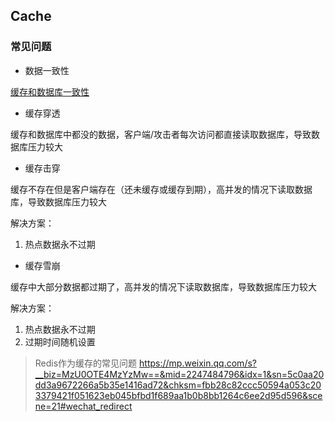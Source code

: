 Cache
-

### 常见问题

- 数据一致性

[缓存和数据库一致性](http://www.cnblogs.com/rjzheng/p/9041659.html)

- 缓存穿透

缓存和数据库中都没的数据，客户端/攻击者每次访问都直接读取数据库，导致数据库压力较大

- 缓存击穿

缓存不存在但是客户端存在（还未缓存或缓存到期），高并发的情况下读取数据库，导致数据库压力较大

解决方案：

1. 热点数据永不过期

- 缓存雪崩

缓存中大部分数据都过期了，高并发的情况下读取数据库，导致数据库压力较大

解决方案：

1. 热点数据永不过期
2. 过期时间随机设置

> Redis作为缓存的常见问题 https://mp.weixin.qq.com/s?__biz=MzU0OTE4MzYzMw==&mid=2247484796&idx=1&sn=5c0aa20dd3a9672266a5b35e1416ad72&chksm=fbb28c82ccc50594a053c203379421f051623eb045bfbd1f689aa1b0b8bb1264c6ee2d95d596&scene=21#wechat_redirect